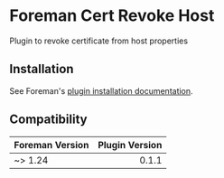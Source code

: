 # Foreman Cert Revoke Host

Plugin to revoke certificate from host properties

## Installation

See Foreman's [plugin installation documentation](https://theforeman.org/plugins/#2.Installation).

## Compatibility

| Foreman Version | Plugin Version |
| --------------- | -------------: |
| ~> 1.24         |          0.1.1 |

